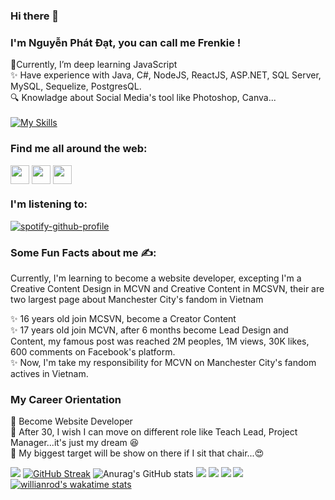 ### Hi there 👋
### I'm Nguyễn Phát Đạt, you can call me Frenkie !

🌱Currently, I’m  deep learning JavaScript <br />
:sparkles: Have experience with Java, C#, NodeJS, ReactJS, ASP.NET, SQL Server, MySQL, Sequelize, PostgresQL. <br />
:mag: Knowladge about Social Media's tool like Photoshop, Canva...<br />
<br />
[![My Skills](https://skillicons.dev/icons?i=js,html,css,cs,java,nodejs,dotnet,github,git,ps,linux,postman,react,redux,vscode,mysql,express&theme=dark&perline=6)](https://skillicons.dev)

### Find me all around the web:

<p align="left">
 <a href="http://facebook.com/ng.phatdat.369" target="blank"><img align="center" src="http://i.imgur.com/P3YfQoD.png" title = "Facebook" alt="" height="30" /></a>
<a href="http://twitter.com/@npd21" target="blank"><img align="center" src="https://github.com/mishmanners/MishManners/blob/master/socials/twitter%20(2).png" title = "Twitter" alt="" height="30" /></a>
<a href="http://instagram.com/frenki3_" target="blank"><img align="center" src="https://github.com/mishmanners/MishManners/blob/master/socials/instagram.png" alt="" height="30" /></a>
</p>

### I'm listening to:
[![spotify-github-profile](https://spotify-github-profile.vercel.app/api/view?uid=21cnlwjzjstyyyytvjuykoqcy&cover_image=true&theme=novatorem&show_offline=false&background_color=121212&interchange=false&bar_color=53b14f&bar_color_cover=false)](https://github.com/kittinan/spotify-github-profile)

### Some Fun Facts about me ✍️:

Currently, I'm learning to become a website developer, excepting I'm a Creative Content Design in MCVN and Creative Content in MCSVN, their are two largest page about Manchester City's fandom in Vietnam 

✨ 16 years old join MCSVN, become a Creator Content <br />
✨ 17 years old join MCVN, after 6 months become Lead Design and Content, my famous post was reached 2M peoples, 1M views, 30K likes, 600 comments on Facebook's platform. <br />
✨ Now, I'm take my responsibility for MCVN on Manchester City's fandom actives in Vietnam. <br />

### My Career Orientation

:large_blue_diamond: Become Website Developer <br />
:large_blue_diamond: After 30, I wish I can move on different role like Teach Lead, Project Manager...it's just my dream :satisfied: <br />
:large_blue_diamond: My biggest target will be show on there if I sit that chair...:heart_eyes:

<!--
**fdat3/fdat3** is a ✨ _special_ ✨ repository because its `README.md` (this file) appears on your GitHub profile.

-->
![](http://github-profile-summary-cards.vercel.app/api/cards/profile-details?username=fdat3&theme=darcula)
[![GitHub Streak](https://streak-stats.demolab.com?user=fdat3&theme=dracula)](https://git.io/streak-stats)
![Anurag's GitHub stats](https://github-readme-stats.vercel.app/api?username=fdat3&count_private=true&theme=dracula)
![](http://github-profile-summary-cards.vercel.app/api/cards/productive-time?username=fdat3&theme=darcula&utcOffset=8)
![](http://github-profile-summary-cards.vercel.app/api/cards/repos-per-language?username=fdat3&theme=darcula)
![](http://github-profile-summary-cards.vercel.app/api/cards/stats?username=fdat3&theme=darcula)
![](http://github-profile-summary-cards.vercel.app/api/cards/productive-time?username=fdat3&theme=darcula&utcOffset=8)
[![willianrod's wakatime stats](https://github-readme-stats.vercel.app/api/wakatime?username=@fdat3)](https://github.com/anuraghazra/github-readme-stats)

